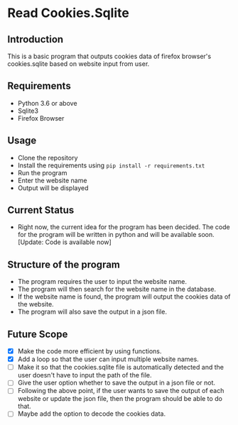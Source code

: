 # Read Cookies.Sqlite

## Introduction

This is a basic program that outputs cookies data of firefox browser's cookies.sqlite based on website input from user.

## Requirements

- Python 3.6 or above
- Sqlite3
- Firefox Browser

## Usage

- Clone the repository
- Install the requirements using `pip install -r requirements.txt`
- Run the program
- Enter the website name
- Output will be displayed

## Current Status

- Right now, the current idea for the program has been decided. The code for the program will be written in python and will be available soon. [Update: Code is available now]

## Structure of the program

- The program requires the user to input the website name.
- The program will then search for the website name in the database.
- If the website name is found, the program will output the cookies data of the website.
- The program will also save the output in a json file.

## Future Scope
- [x] Make the code more efficient by using functions.
- [x] Add a loop so that the user can input multiple website names.
- [ ] Make it so that the cookies.sqlite file is automatically detected and the user doesn't have to input the path of the file.
- [ ] Give the user option whether to save the output in a json file or not.
- [ ] Following the above point, if the user wants to save the output of each website or update the json file, then the program should be able to do that.
- [ ] Maybe add the option to decode the cookies data.
